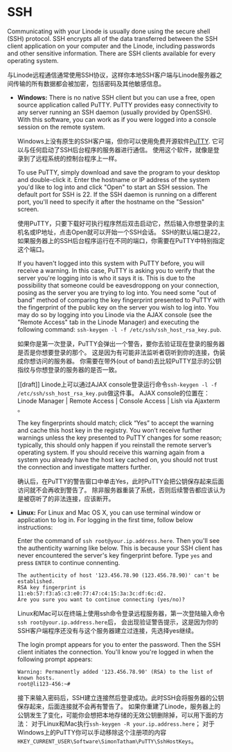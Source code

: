 
# SSH

Communicating with your Linode is usually done using the secure shell (SSH) protocol.
SSH encrypts all of the data transferred between the SSH client application on your computer and the Linode,
including passwords and other sensitive information.
There are SSH clients available for every operating system.

与Linode远程通信通常使用SSH协议，这样你本地SSH客户端与Linode服务器之间传输的所有数据都会被加密，包括密码及其他敏感信息。

- **Windows:** There is no native SSH client but you can use a free, open source application called PuTTY.
  PuTTY provides easy connectivity to any server running an SSH daemon (usually provided by OpenSSH).
  With this software, you can work as if you were logged into a console session on the remote system.
  
  Windows上没有原生的SSH客户端，但你可以使用免费开源软件[PuTTY][].
  它可以与任何启动了SSH后台程序的服务器进行通信。
  使用这个软件，就像是登录到了远程系统的控制台程序上一样。
  
  To use PuTTY, simply download and save the program to your desktop and double-click it.
  Enter the hostname or IP address of the system you'd like to log into and click "Open" to start an SSH session.
  The default port for SSH is 22. If the SSH daemon is running on a different port, 
  you'll need to specify it after the hostname on the "Session" screen.
  
  使用PuTTY，只要下载好可执行程序然后双击启动它，然后输入你想登录的主机名或IP地址，点击Open就可以开始一个SSH会话。
  SSH的默认端口是22，如果服务器上的SSH后台程序运行在不同的端口，你需要在PuTTY中特别指定这个端口。
  
  If you haven't logged into this system with PuTTY before, you will receive a warning.
  In this case, PuTTY is asking you to verify that the server you're logging into is who it says it is.
  This is due to the possibility that someone could be eavesdroppong on your connection, posing as the server you are trying to log into.
  You need some "out of band" method of comparing the key fingerprint presented to PuTTY 
  with the fingerprint of the public key on the server you wish to log into.
  You may do so by logging into you Linode via the AJAX console (see the "Remote Access" tab in the Linode Manager)
  and executing the following command: `ssh-keygen -l -f /etc/ssh/ssh_host_rsa_key.pub`.
  
  如果你是第一次登录，PuTTY会弹出一个警告，要你去验证现在登录的服务器是否是你想要登录的那个。
  这是因为有可能非法监听者窃听到你的连接，伪装成你想访问的服务器。
  你需要在带外(out of band)去比较PuTTY显示的公钥指纹与你想登录的服务器的是否一致。
  
  [[draft]] Linode上可以通过AJAX console登录运行命令`ssh-keygen -l -f /etc/ssh/ssh_host_rsa_key.pub`做这件事。
  AJAX console的位置在：Linode Manager | Remote Access | Console Access | Lish via Ajaxterm 。
  
  The key fingerprints should match; click “Yes” to accept the warning and cache this host key in the registry. 
  You won’t receive further warnings unless the key presented to PuTTY changes for some reason; 
  typically, this should only happen if you reinstall the remote server’s operating system. 
  If you should receive this warning again from a system you already have the host key cached on, 
  you should not trust the connection and investigate matters further.
  
  确认后，在PuTTY的警告窗口中单击Yes，此时PuTTY会把公钥保存起来后面访问就不会再收到警告了。
  除非服务器重装了系统，否则后续警告都应该认为是被窃听了的非法连接，应该断开。
  
[PuTTY]: http://www.chiark.greenend.org.uk/~sgtatham/putty/

- **Linux:** For Linux and Mac OS X, you can use terminal window or application to log in.
  For logging in the first time, follow below instructions:
  
  Enter the command of `ssh root@your.ip.address.here`. Then you'll see the authenticity warning like below.
  This is because your SSH client has never encountered the server's key fingerprint before.
  Type `yes` and press `ENTER` to continue connenting.
  ```
  The authenticity of host '123.456.78.90 (123.456.78.90)' can't be established.
  RSA key fingerprint is 11:eb:57:f3:a5:c3:e0:77:47:c4:15:3a:3c:df:6c:d2.
  Are you sure you want to continue connecting (yes/no)? 
  ```
  
  Linux和Mac可以在终端上使用ssh命令登录远程服务器，第一次登陆输入命令`ssh root@your.ip.address.here`后，
  会出现验证警告提示，这是因为你的SSH客户端程序还没有与这个服务器建立过连接，先选择yes继续。
  
  The login prompt appears for you to enter the password. Then the SSH client initiates the connection.
  You'll know you're logged in when the following prompt appears:
  ```
  Warning: Permanently added '123.456.78.90' (RSA) to the list of known hosts.
  root@li123-456:~#
  ```
  
  接下来输入密码后，SSH建立连接然后登录成功。此时SSH会将服务器的公钥保存起来，后面连接就不会再有警告了。
  如果你重建了Linode，服务器上的公钥发生了变化，可能你会想把本地存储的无效公钥删除掉，可以用下面的方法：
  对于Linux和Mac执行`ssh-keygen -R your.ip.address.here`；
  对于Windows上的PuTTY你可以手动移除这个注册项的内容`HKEY_CURRENT_USER\Software\SimonTatham\PuTTY\SshHostKeys`。

  



